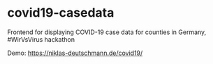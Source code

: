 # covid19-casedata
Frontend for displaying COVID-19 case data for counties in Germany, #WirVsVirus hackathon

Demo: https://niklas-deutschmann.de/covid19/
